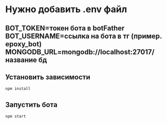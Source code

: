 # Нужно добавить .env файл   
BOT_TOKEN=токен бота в botFather  
BOT_USERNAME=ссылка на бота в тг (пример. epoxy_bot)  
MONGODB_URL=mongodb://localhost:27017/название бд
---
## Установить зависимости
```bash
npm install
```
## Запустить бота
```bash
npm start
```
